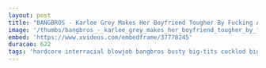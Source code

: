 ```yaml
---
layout: post
title: "BANGBROS - Karlee Grey Makes Her Boyfriend Tougher By Fucking A Black Guy"
image: '/thumbs/bangbros_-_karlee_grey_makes_her_boyfriend_tougher_by_fucking_a_black_guy.jpg'
embed: 'https://www.xvideos.com/embedframe/37778245'
duracao: 622
tags: 'hardcore interracial blowjob bangbros busty big-tits cucklod big-cock big-dick cuck big-boobs monstersofcock moc big-black-cock big-black-dick bang-bros monsters-of-cock karlee-grey home-invader mc15934'
---
```

